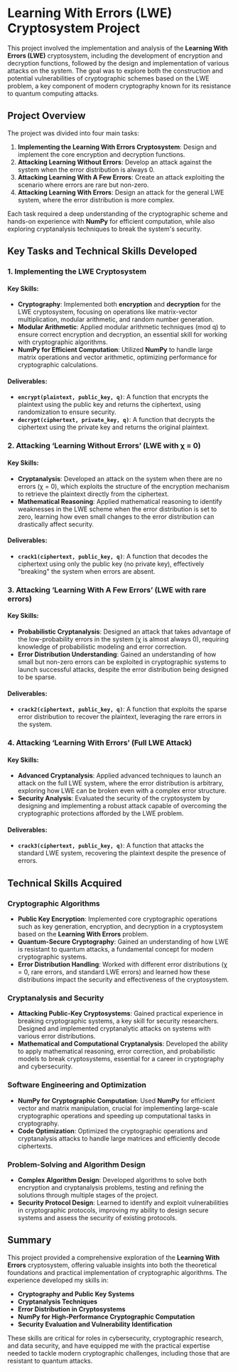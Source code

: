 # Learning With Errors (LWE) Cryptosystem Project

This project involved the implementation and analysis of the **Learning With Errors (LWE)** cryptosystem, including the development of encryption and decryption functions, followed by the design and implementation of various attacks on the system. The goal was to explore both the construction and potential vulnerabilities of cryptographic schemes based on the LWE problem, a key component of modern cryptography known for its resistance to quantum computing attacks.

## Project Overview

The project was divided into four main tasks:
1. **Implementing the Learning With Errors Cryptosystem**: Design and implement the core encryption and decryption functions.
2. **Attacking Learning Without Errors**: Develop an attack against the system when the error distribution is always 0.
3. **Attacking Learning With A Few Errors**: Create an attack exploiting the scenario where errors are rare but non-zero.
4. **Attacking Learning With Errors**: Design an attack for the general LWE system, where the error distribution is more complex.

Each task required a deep understanding of the cryptographic scheme and hands-on experience with **NumPy** for efficient computation, while also exploring cryptanalysis techniques to break the system's security.

## Key Tasks and Technical Skills Developed

### 1. Implementing the LWE Cryptosystem

#### Key Skills:
- **Cryptography**: Implemented both **encryption** and **decryption** for the LWE cryptosystem, focusing on operations like matrix-vector multiplication, modular arithmetic, and random number generation.
- **Modular Arithmetic**: Applied modular arithmetic techniques (mod q) to ensure correct encryption and decryption, an essential skill for working with cryptographic algorithms.
- **NumPy for Efficient Computation**: Utilized **NumPy** to handle large matrix operations and vector arithmetic, optimizing performance for cryptographic calculations.

#### Deliverables:
- **`encrypt(plaintext, public_key, q)`**: A function that encrypts the plaintext using the public key and returns the ciphertext, using randomization to ensure security.
- **`decrypt(ciphertext, private_key, q)`**: A function that decrypts the ciphertext using the private key and returns the original plaintext.

### 2. Attacking ‘Learning Without Errors’ (LWE with χ = 0)

#### Key Skills:
- **Cryptanalysis**: Developed an attack on the system when there are no errors (χ = 0), which exploits the structure of the encryption mechanism to retrieve the plaintext directly from the ciphertext.
- **Mathematical Reasoning**: Applied mathematical reasoning to identify weaknesses in the LWE scheme when the error distribution is set to zero, learning how even small changes to the error distribution can drastically affect security.
  
#### Deliverables:
- **`crack1(ciphertext, public_key, q)`**: A function that decodes the ciphertext using only the public key (no private key), effectively "breaking" the system when errors are absent.

### 3. Attacking ‘Learning With A Few Errors’ (LWE with rare errors)

#### Key Skills:
- **Probabilistic Cryptanalysis**: Designed an attack that takes advantage of the low-probability errors in the system (χ is almost always 0), requiring knowledge of probabilistic modeling and error correction.
- **Error Distribution Understanding**: Gained an understanding of how small but non-zero errors can be exploited in cryptographic systems to launch successful attacks, despite the error distribution being designed to be sparse.

#### Deliverables:
- **`crack2(ciphertext, public_key, q)`**: A function that exploits the sparse error distribution to recover the plaintext, leveraging the rare errors in the system.

### 4. Attacking ‘Learning With Errors’ (Full LWE Attack)

#### Key Skills:
- **Advanced Cryptanalysis**: Applied advanced techniques to launch an attack on the full LWE system, where the error distribution is arbitrary, exploring how LWE can be broken even with a complex error structure.
- **Security Analysis**: Evaluated the security of the cryptosystem by designing and implementing a robust attack capable of overcoming the cryptographic protections afforded by the LWE problem.

#### Deliverables:
- **`crack3(ciphertext, public_key, q)`**: A function that attacks the standard LWE system, recovering the plaintext despite the presence of errors.

## Technical Skills Acquired

### Cryptographic Algorithms
- **Public Key Encryption**: Implemented core cryptographic operations such as key generation, encryption, and decryption in a cryptosystem based on the **Learning With Errors** problem.
- **Quantum-Secure Cryptography**: Gained an understanding of how LWE is resistant to quantum attacks, a fundamental concept for modern cryptographic systems.
- **Error Distribution Handling**: Worked with different error distributions (χ = 0, rare errors, and standard LWE errors) and learned how these distributions impact the security and effectiveness of the cryptosystem.

### Cryptanalysis and Security
- **Attacking Public-Key Cryptosystems**: Gained practical experience in breaking cryptographic systems, a key skill for security researchers. Designed and implemented cryptanalytic attacks on systems with various error distributions.
- **Mathematical and Computational Cryptanalysis**: Developed the ability to apply mathematical reasoning, error correction, and probabilistic models to break cryptosystems, essential for a career in cryptography and cybersecurity.

### Software Engineering and Optimization
- **NumPy for Cryptographic Computation**: Used **NumPy** for efficient vector and matrix manipulation, crucial for implementing large-scale cryptographic operations and speeding up computational tasks in cryptography.
- **Code Optimization**: Optimized the cryptographic operations and cryptanalysis attacks to handle large matrices and efficiently decode ciphertexts.

### Problem-Solving and Algorithm Design
- **Complex Algorithm Design**: Developed algorithms to solve both encryption and cryptanalysis problems, testing and refining the solutions through multiple stages of the project.
- **Security Protocol Design**: Learned to identify and exploit vulnerabilities in cryptographic protocols, improving my ability to design secure systems and assess the security of existing protocols.

## Summary

This project provided a comprehensive exploration of the **Learning With Errors** cryptosystem, offering valuable insights into both the theoretical foundations and practical implementation of cryptographic algorithms. The experience developed my skills in:
- **Cryptography and Public Key Systems**
- **Cryptanalysis Techniques**
- **Error Distribution in Cryptosystems**
- **NumPy for High-Performance Cryptographic Computation**
- **Security Evaluation and Vulnerability Identification**

These skills are critical for roles in cybersecurity, cryptographic research, and data security, and have equipped me with the practical expertise needed to tackle modern cryptographic challenges, including those that are resistant to quantum attacks.
